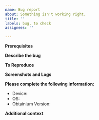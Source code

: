 ```yaml
---
name: Bug report
about: Something isn't working right.
title: ''
labels: bug, to check
assignees: ''

---
```


**Prerequisites**
<!-- Please ensure your request is not part of an existing issue. -->

**Describe the bug**
<!-- A clear and concise description of what the bug is. -->

**To Reproduce**
<!-- Steps to reproduce the behavior:
1. Go to '...'
2. Tap on '....'
3. Scroll down to '....'
4. See error -->

**Screenshots and Logs**
<!-- If applicable, add screenshots, logs, and any other artifacts (like some/all files under `/Android/data/dev.cryptAdmin.cryptApps1/`) that you think may help troubleshoot the issue. -->

**Please complete the following information:**
 - Device: <!-- [e.g. Pixel 7] -->
 - OS: <!-- [e.g. GrapheneOS] -->
 - Obtainium Version: <!-- [e.g. 0.14.6-beta] -->

**Additional context**
<!-- Add any other context about the problem here. -->

